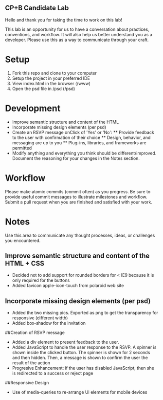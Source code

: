 ## CP+B Candidate Lab

Hello and thank you for taking the time to work on this lab!

This lab is an opportunity for us to have a conversation about practices, conventions, and workflow.
It will also help us better understand you as a developer.
Please use this as a way to communicate through your craft.


# Setup

1. Fork this repo and clone to your computer
2. Setup the project in your preferred IDE
3. View index.html in the browser (/www)
4. Open the psd file in /psd (/psd)


# Development

* Improve semantic structure and content of the HTML
* Incorporate missing design elements (per psd)
* Create an RSVP message onClick of 'Yes' or 'No':
  ** Provide feedback to the user with confirmation of their choice
  ** Design, behavior, and messaging are up to you
  ** Plug-ins, libraries, and frameworks are permitted
* Modify anything and everything you think should be different/improved. Document the reasoning for your changes in the Notes section.


# Workflow

Please make atomic commits (commit often) as you progress.
Be sure to provide useful commit messages to illustrate milestones and workflow.
Submit a pull request when you are finished and satisfied with your work.

# Notes

Use this area to communicate any thought processes, ideas, or challenges you encountered.

## Improve semantic structure and content of the HTML + CSS
* Decided not to add support for rounded borders for < IE9 because it is only required for the buttons
* Added favicon apple-icon-touch from polaroid web site

## Incorporate missing design elements (per psd)
* Added the two missing pics. Exported as png to get the transparency for responsive (different width)
* Added box-shadow for the invitation

##Creation of RSVP message
* Added a div element to present feedback to the user.
* Added JavaScript to handle the user response to the RSVP. A spinner is shown inside the clicked button. The spinner is shown for 2 seconds and then hidden. Then, a message is shown to confirm the user the result of the action
* Progresive Enhancement: if the user has disabled JavaScript, then she is redirected to a success or reject page

##Responsive Design
* Use of media-queries to re-arrange UI elements for mobile devices
